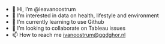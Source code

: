 - 👋 Hi, I’m @ieavanoostrum
- 👀 I’m interested in data on health, lifestyle and environment
- 🌱 I’m currently learning to use Github
- 💞️ I’m looking to collaborate on Tableau issues
- 📫 How to reach me ivanoostrum@ggdghor.nl

<!---
ieavanoostrum/ieavanoostrum is a ✨ special ✨ repository because its `README.md` (this file) appears on your GitHub profile.
You can click the Preview link to take a look at your changes.
--->

